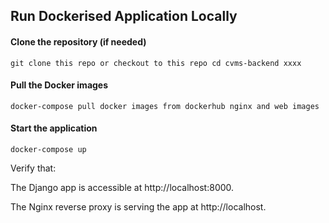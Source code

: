 ## Run Dockerised Application Locally


#### Clone the repository (if needed)

``
git clone this repo or checkout to this repo
cd cvms-backend xxxx
``


#### Pull the Docker images

``
docker-compose pull docker images from dockerhub
nginx and web images
``

#### Start the application

``
docker-compose up
``


Verify that:

The Django app is accessible at http://localhost:8000.

The Nginx reverse proxy is serving the app at http://localhost.
